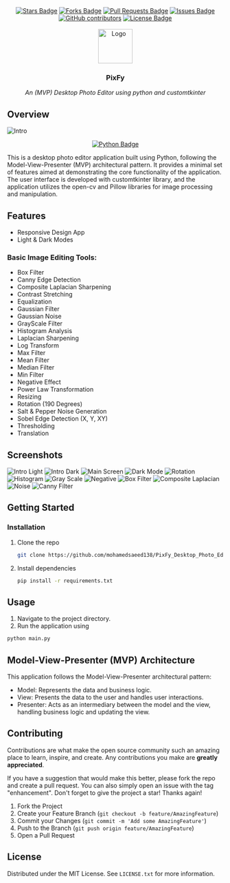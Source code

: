 <!-- PROJECT Badges -->
<div align="center"> 
  <a href="https://github.com/mohamedsaeed138/PixFy_Desktop_Photo_Editor/stargazers"><img src="https://img.shields.io/github/stars/mohamedsaeed138/PixFy_Desktop_Photo_Editor" alt="Stars Badge"/></a>
<a href="https://github.com/mohamedsaeed138/PixFy_Desktop_Photo_Editor/network/members"><img src="https://img.shields.io/github/forks/mohamedsaeed138/PixFy_Desktop_Photo_Editor" alt="Forks Badge"/></a>
<a href="https://github.com/mohamedsaeed138/PixFy_Desktop_Photo_Editor/pulls"><img src="https://img.shields.io/github/issues-pr/mohamedsaeed138/PixFy_Desktop_Photo_Editor" alt="Pull Requests Badge"/></a>
<a href="https://github.com/mohamedsaeed138/PixFy_Desktop_Photo_Editor/issues"><img src="https://img.shields.io/github/issues/mohamedsaeed138/PixFy_Desktop_Photo_Editor" alt="Issues Badge"/></a>
<a href="https://github.com/mohamedsaeed138/PixFy_Desktop_Photo_Editor/graphs/contributors"><img alt="GitHub contributors" src="https://img.shields.io/github/contributors/mohamedsaeed138/PixFy_Desktop_Photo_Editor?color=2b9348"></a>
<a href="https://github.com/mohamedsaeed138/PixFy_Desktop_Photo_Editor/blob/main/LICENSE"><img src="https://img.shields.io/github/license/mohamedsaeed138/PixFy_Desktop_Photo_Editor?color=2b9348" alt="License Badge"/></a>
</div>

<!-- PROJECT LOGO -->
<br />
<div align="center">
  <a href="https://github.com/mohamedsaeed138/PixFy_Desktop_Photo_Editor">
    <img src="images/logo.ico" alt="Logo" width="80" height="80">
  </a>
  <h3 align="center">PixFy</h3>
  <p align="center">
   <i>An (MVP) Desktop Photo Editor using python and customtkinter</i></p>
</div>
<!-- ABOUT THE PROJECT -->

## Overview

![Intro](images/Intro_Frame_Dark.png)

<div align="center"><a href="https://www.python.org/"><img src="https://img.shields.io/badge/python-3670A0?style=for-the-badge&logo=python&logoColor=ffdd54" alt="Python Badge"/></a></div>

This is a desktop photo editor application built using Python, following the Model-View-Presenter (MVP) architectural pattern. It provides a minimal set of features aimed at demonstrating the core functionality of the application. The user interface is developed with customtkinter library, and the application utilizes the open-cv and Pillow libraries for image processing and manipulation.

## Features

* Responsive Design App
* Light & Dark Modes

### Basic Image Editing Tools:

* Box Filter
* Canny Edge Detection
* Composite Laplacian Sharpening
* Contrast Stretching
* Equalization
* Gaussian Filter
* Gaussian Noise
* GrayScale Filter
* Histogram Analysis
* Laplacian Sharpening
* Log Transform
* Max Filter
* Mean Filter
* Median Filter
* Min Filter
* Negative Effect
* Power Law Transformation
* Resizing
* Rotation (190 Degrees)
* Salt & Pepper Noise Generation
* Sobel Edge Detection (X, Y, XY)
* Thresholding
* Translation

## Screenshots

![Intro Light](images/Intro_Frame.png)
![Intro Dark](images/Intro_Frame_Dark.png)
![Main Screen](images/MainScreen.png)
![Dark Mode](images/Dark_Mode.png)
![Rotation](images/Rotation190Degree.png)
![Histogram](images/Histogram.png)
![Gray Scale](images/Gray.png)
![Negative](images/Negative.png)
![Box Filter](images/Box_Filter.png)
![Composite Laplacian](images/Composite_Laplacian_Sharpening.png)
![Noise](images/S&P_Nosie.png)
![Canny Filter](images/Canny.png)
<!-- GETTING STARTED -->
## Getting Started

### Installation

1. Clone the repo

   ```sh
   git clone https://github.com/mohamedsaeed138/PixFy_Desktop_Photo_Editor.git
   ```

2. Install dependencies

   ```sh
   pip install -r requirements.txt
   ```
<!-- USAGE EXAMPLES -->
## Usage

1. Navigate to the project directory.
2. Run the application using

```sh
python main.py
```

## Model-View-Presenter (MVP) Architecture

This application follows the Model-View-Presenter architectural pattern:

* Model: Represents the data and business logic.
* View: Presents the data to the user and handles user interactions.
* Presenter: Acts as an intermediary between the model and the view, handling business logic and updating the view.
<!-- CONTRIBUTING -->
## Contributing

Contributions are what make the open source community such an amazing place to learn, inspire, and create. Any contributions you make are **greatly appreciated**.

If you have a suggestion that would make this better, please fork the repo and create a pull request. You can also simply open an issue with the tag "enhancement".
Don't forget to give the project a star! Thanks again!

1. Fork the Project
2. Create your Feature Branch (`git checkout -b feature/AmazingFeature`)
3. Commit your Changes (`git commit -m 'Add some AmazingFeature'`)
4. Push to the Branch (`git push origin feature/AmazingFeature`)
5. Open a Pull Request
<!-- LICENSE -->
## License

Distributed under the MIT License. See `LICENSE.txt` for more information.
<!-- MARKDOWN LINKS & IMAGES -->
<!-- https://www.markdownguide.org/basic-syntax/#reference-style-links -->